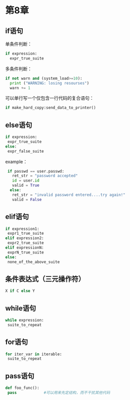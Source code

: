 # 第8章

## if语句
单条件判断：
```python
if expression:
  expr_true_suite
```
多条件判断：
```python
if not warn and (system_load>=10):
  print ("WARNING: losing resourses")
  warn += 1
```
 可以单行写一个仅包含一行代码的复合语句：
 ```python
 if make_hard_copy:send_data_to_printer()
 ```
 ## else语句
 ```python
 if expression:
  expr_true_suite
 else:
  expr_false_suite
 ```
 example：
 ```python
  if passwd == user.passwd:
    ret_str = "password accepted"
    id = user.id
    valid = True
   else:
    ret_str = "invalid password entered....try again!"
    valid = False
  ```
   ## elif语句
   ```python
   if expression1:
    expr1_true_suite
   elif expression2:
    expr2_true_suite
   elif expressionN:
    exprN_true_suite
   else:
    none_of_the_above_suite
   ``` 
   ## 条件表达式（三元操作符）
   ```python
   X if C else Y
   ```
   ## while语句
   ```python
   while expression:
    suite_to_repeat
   ```
   ## for语句
   ```python
   for iter_var in iterable:
    suite_to_repeat
   ```
   ## pass语句
   ```python
   def foo_func():
    pass            #可以用来先定结构，而不干扰其他代码
   ```   
      
      
      
      
      
    
